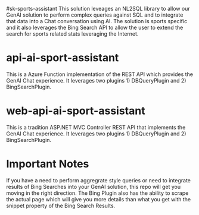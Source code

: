 #sk-sports-assistant
This solution leveages an NL2SQL library to allow our GenAI solution to perform complex queries against SQL and to integrate that data into a Chat conversation using AI.  The solution is sports specific and it also leverages the Bing Search API to allow the user to extend the search for sports related stats leveraging the Internet.

# api-ai-sport-assistant
This is a Azure Function implementation of the REST API which provides the GenAI Chat experience.  It leverages two plugins 1) DBQueryPlugin and 2) BingSearchPlugin.

# web-api-ai-sport-assistant
This is a tradition ASP.NET MVC Controller REST API that implements the GenAI Chat experience.  It leverages two plugins 1) DBQueryPlugin and 2) BingSearchPlugin.

# Important Notes
If you have a need to perform aggregrate style queries or need to integrate results of Bing Searches into your GenAI solution, this repo will get you moving in the right direction.  The Bing Plugin also has the ability to scrape the actual page which will give you more details than what you get with the snippet property of the Bing Search Results.

